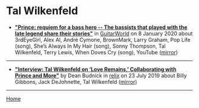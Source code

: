 # Tal Wilkenfeld

 - [**"Prince: requiem for a bass hero -- The bassists that played with the late legend share their stories"**](https://www.guitarworld.com/features/prince-requiem-for-a-bass-hero) in [GuitarWorld](https://www.guitarworld.com/) on 8 January 2020 about 3rdEyeGirl, Alex Al, André Cymone, BrownMark, Larry Graham, Pop Life (song), She’s Always In My Hair (song), Sonny Thompson, Tal Wilkenfeld, Terry Lewis, When Doves Cry (song), YouTube ([mirror](https://web.archive.org/web/*/https://www.guitarworld.com/features/prince-requiem-for-a-bass-hero))

----

 - [**"Interview: Tal Wilkenfeld on ‘Love Remains,’ Collaborating with Prince and More"**](https://relix.com/articles/detail/interview-tal-wilkenfeld-on-love-remains-collaborating-with-prince-and-more/) by Dean Budnick in [relix](https://relix.com/) on 23 July 2019 about Billy Gibbons, Jack DeJohnette, Tal Wilkenfeld ([mirror](https://web.archive.org/web/*/https://relix.com/articles/detail/interview-tal-wilkenfeld-on-love-remains-collaborating-with-prince-and-more/))

----

[Home](../)
